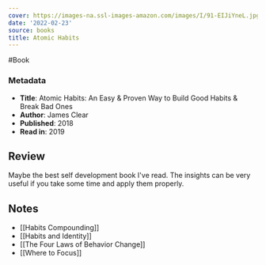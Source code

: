 ```yaml
---
cover: https://images-na.ssl-images-amazon.com/images/I/91-EIJiYneL.jpg
date: '2022-02-23'
source: books
title: Atomic Habits
---
```


#Book

### Metadata
- **Title**: Atomic Habits: An Easy & Proven Way to Build Good Habits & Break Bad Ones
- **Author**: James Clear
- **Published**: 2018
- **Read in**: 2019

## Review

Maybe the best self development book I've read. The insights can be very useful if you take some time and apply them properly.

## Notes
- [[Habits Compounding]]
- [[Habits and Identity]]
- [[The Four Laws of Behavior Change]]
- [[Where to Focus]]